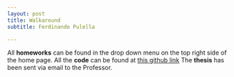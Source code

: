 ```yaml
---
layout: post
title: Walkaround
subtitle: Ferdinando Pulella

---
```



All **homeworks** can be found in the drop down menu on the top right side of the home page.
All the **code** can be found at [this github link](https://github.com/pulell-af/StatisticsHomeworks)
The **thesis** has been sent via email to the Professor.
